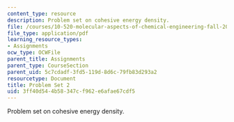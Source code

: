 ```yaml
---
content_type: resource
description: Problem set on cohesive energy density.
file: /courses/10-520-molecular-aspects-of-chemical-engineering-fall-2004/3ff40d544b58347cf962e6afae67cdf5_10_520_ps2.pdf
file_type: application/pdf
learning_resource_types:
- Assignments
ocw_type: OCWFile
parent_title: Assignments
parent_type: CourseSection
parent_uid: 5c7cdadf-3fd5-119d-8d6c-79fb83d293a2
resourcetype: Document
title: Problem Set 2
uid: 3ff40d54-4b58-347c-f962-e6afae67cdf5
---
```

Problem set on cohesive energy density.

